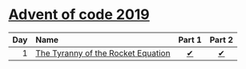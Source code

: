 [Advent of code 2019](https://adventofcode.com/2019)
=====================
| Day | Name                                       | Part 1                      | Part 2                      |
|----:|:-------------------------------------------|:---------------------------:|:---------------------------:|
| 1   | [The Tyranny of the Rocket Equation][Day1] | [&#10004;](./Day1/Part1.fs) | [&#10004;](./Day1/Part2.fs) |

[Day1]: https://adventofcode.com/2019/day/1
